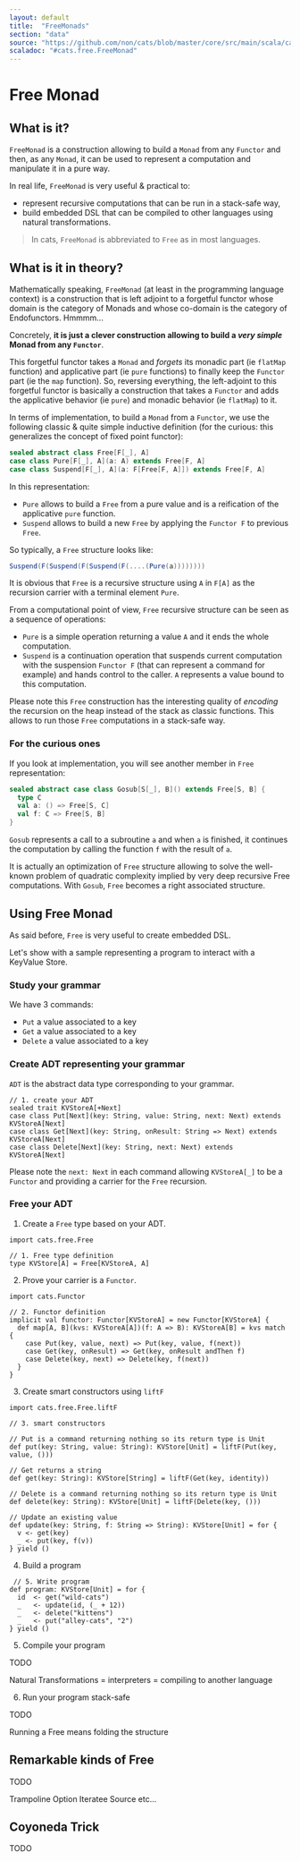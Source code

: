 ```yaml
---
layout: default
title:  "FreeMonads"
section: "data"
source: "https://github.com/non/cats/blob/master/core/src/main/scala/cats/free/FreeMonad.scala"
scaladoc: "#cats.free.FreeMonad"
---
```

# Free Monad

## What is it?

`FreeMonad` is a construction allowing to build a `Monad` from any `Functor` and then, as any `Monad`, it can be 
used to represent a computation and manipulate it in a pure way.

In real life, `FreeMonad` is very useful & practical to:

- represent recursive computations that can be run in a stack-safe way,
- build embedded DSL that can be compiled to other languages using natural transformations.

> In cats, `FreeMonad` is abbreviated to `Free` as in most languages.


## What is it in theory?

Mathematically speaking, `FreeMonad` (at least in the programming language context) is a construction that is left adjoint to a forgetful functor whose domain is the category of Monads and whose co-domain is the category of Endofunctors. Hmmmm...

Concretely, **it is just a clever construction allowing to build a _very simple_ Monad from any `Functor`**.

This forgetful functor takes a `Monad` and _forgets_ its monadic part (ie `flatMap` function) and applicative part (ie `pure` functions) to finally keep the `Functor` part (ie the `map` function). So, reversing everything, the left-adjoint to this forgetful functor is basically a construction that takes a `Functor` and adds the applicative behavior (ie `pure`) and monadic behavior (ie `flatMap`) to it.

In terms of implementation, to build a `Monad` from a `Functor`, we use the following classic & quite simple inductive definition (for the curious: this generalizes the concept of fixed point functor):

```scala
sealed abstract class Free[F[_], A]
case class Pure[F[_], A](a: A) extends Free[F, A]
case class Suspend[F[_], A](a: F[Free[F, A]]) extends Free[F, A]
```

In this representation:

- `Pure` allows to build a `Free` from a pure value and is a reification of the applicative `pure` function.
- `Suspend` allows to build a new `Free` by applying the `Functor F` to previous `Free`.

So typically, a `Free` structure looks like:

```scala
Suspend(F(Suspend(F(Suspend(F(....(Pure(a))))))))
```

It is obvious that `Free` is a recursive structure using `A` in `F[A]` as the recursion carrier with a terminal element `Pure`.

From a computational point of view, `Free` recursive structure can be seen as a sequence of operations:
- `Pure` is a simple operation returning a value `A` and it ends the whole computation.
- `Suspend` is a continuation operation that suspends current computation with the suspension `Functor F` (that can represent a command for example) and hands control to the caller. `A` represents a value bound to this computation.


Please note this `Free` construction has the interesting quality of _encoding_ the recursion on the heap instead of the stack as classic functions. This allows to run those `Free` computations in a stack-safe way.


### For the curious ones

If you look at implementation, you will see another member in `Free` representation:

```scala
sealed abstract case class Gosub[S[_], B]() extends Free[S, B] {
  type C
  val a: () => Free[S, C]
  val f: C => Free[S, B]
}
```

`Gosub` represents a call to a subroutine `a` and when `a` is finished, it continues the computation by calling the function `f` with the result of `a`.

It is actually an optimization of `Free` structure allowing to solve the well-known problem of quadratic complexity implied by very deep recursive Free computations. With `Gosub`, `Free` becomes a right associated structure.


## Using Free Monad

As said before, `Free` is very useful to create embedded DSL.

Let's show with a sample representing a program to interact with a KeyValue Store.

### Study your grammar

We have 3 commands:

- `Put` a value associated to a key
- `Get` a value associated to a key
- `Delete` a value associated to a key


### Create ADT representing your grammar

`ADT` is the abstract data type corresponding to your grammar.

```tut
// 1. create your ADT
sealed trait KVStoreA[+Next]
case class Put[Next](key: String, value: String, next: Next) extends KVStoreA[Next]
case class Get[Next](key: String, onResult: String => Next) extends KVStoreA[Next]
case class Delete[Next](key: String, next: Next) extends KVStoreA[Next]
```

Please note the `next: Next` in each command allowing `KVStoreA[_]` to be a `Functor` and providing a carrier for the `Free` recursion.


### Free your ADT

1. Create a `Free` type based on your ADT.

```tut
import cats.free.Free

// 1. Free type definition
type KVStore[A] = Free[KVStoreA, A]
```

2. Prove your carrier is a `Functor`.

```tut
import cats.Functor

// 2. Functor definition
implicit val functor: Functor[KVStoreA] = new Functor[KVStoreA] {
  def map[A, B](kvs: KVStoreA[A])(f: A => B): KVStoreA[B] = kvs match {
    case Put(key, value, next) => Put(key, value, f(next))
    case Get(key, onResult) => Get(key, onResult andThen f)
    case Delete(key, next) => Delete(key, f(next))
  }
}
```


3. Create smart constructors using `liftF`

```tut
import cats.free.Free.liftF

// 3. smart constructors

// Put is a command returning nothing so its return type is Unit
def put(key: String, value: String): KVStore[Unit] = liftF(Put(key, value, ()))

// Get returns a string
def get(key: String): KVStore[String] = liftF(Get(key, identity))

// Delete is a command returning nothing so its return type is Unit
def delete(key: String): KVStore[Unit] = liftF(Delete(key, ()))

// Update an existing value
def update(key: String, f: String => String): KVStore[Unit] = for {
  v <- get(key)
  _ <- put(key, f(v))
} yield ()
```

4. Build a program

```tut
 // 5. Write program
def program: KVStore[Unit] = for {
  id  <- get("wild-cats")
  _   <- update(id, (_ + 12))
  _   <- delete("kittens")
  _   <- put("alley-cats", "2")
} yield ()
```

5. Compile your program

TODO

Natural Transformations = interpreters = compiling to another language


6. Run your program stack-safe

TODO

Running a Free means folding the structure


## Remarkable kinds of Free

TODO

Trampoline
Option
Iteratee
Source
etc...


## Coyoneda Trick

TODO
